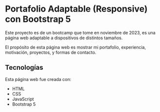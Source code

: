 # Portafolio Adaptable (Responsive) con Bootstrap 5

Este proyecto es de un bootcamp que tome en noviembre de 2023, es una página web adaptable a dispositivos de distintos tamaños. 

El propósito de esta página web es mostrar mi portafolio, experiencia, motivación, proyectos, y formas de contacto. 


## Tecnologías

Esta página web fue creada con:

* HTML
* CSS
* JavaScript 
* Bootstrap 5


